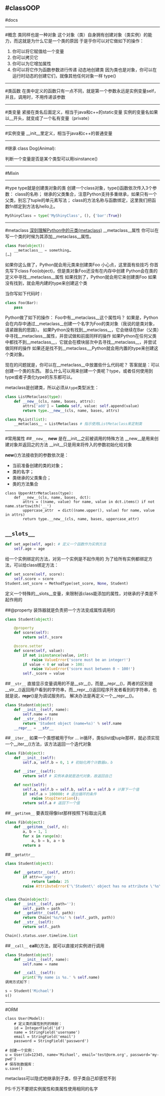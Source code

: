 #classOOP
---
#docs

---
#概念
类同样也是一种对象
这个对象（类）自身拥有创建对象（类实例）的能力，而这就是为什么它是一个类的原因
于是乎你可以对它做如下的操作：
1)   你可以将它赋值给一个变量
2)   你可以拷贝它
3)   你可以为它增加属性
4)   你可以将它作为函数参数进行传递
动态地创建类
因为类也是对象，你可以在运行时动态的创建它们，就像其他任何对象一样
type()

---
#类函数
在类中定义的函数只有一点不同，就是第一个参数永远是实例变量self，并且，调用时，不用传递该参数


---
#类变量
    紧接在类名后面定义，相当于java和c++的static变量
    实例的变量名如果以__开头，就变成了一个私有变量（private）


---
#实例变量
    __init__里定义，相当于java和c++的普通变量


---
#继承
class Dog(Animal):

判断一个变量是否是某个类型可以用isinstance()


---
#Mixin


---
#type
type就是创建类对象的类
创建一个class对象，type()函数依次传入3个参数：
class的名称；
继承的父类集合，注意Python支持多重继承，如果只有一个父类，别忘了tuple的单元素写法；
class的方法名称与函数绑定，这里我们把函数fn绑定到方法名hello上。
```python
MyShinyClass = type('MyShinyClass', (), {'bar':True})  
```

----
#metaclass
[深刻理解Python中的元类(metaclass)](http://blog.jobbole.com/21351/)
__metaclass__属性
你可以在写一个类的时候为其添加__metaclass__属性。
```python
class Foo(object):
    __metaclass__ = something…
[…]
```
如果你这么做了，Python就会用元类来创建类Foo
    小心点，这里面有些技巧
    你首先写下class Foo(object)，但是类对象Foo还没有在内存中创建
Python会在类的定义中寻找__metaclass__属性
    如果找到了，Python就会用它来创建类Foo
    如果没有找到，就会用内建的type来创建这个类

当你写如下代码时 :
```python
class Foo(Bar):
    pass
```
Python做了如下的操作：
Foo中有__metaclass__这个属性吗？
    如果是，Python会在内存中通过__metaclass__创建一个名字为Foo的类对象（我说的是类对象，请紧跟我的思路）。
    如果Python没有找到__metaclass__，它会继续在Bar（父类）中寻找__metaclass__属性，并尝试做和前面同样的操作
    如果Python在任何父类中都找不到__metaclass__，它就会在模块层次中去寻找__metaclass__，并尝试做同样的操作
    如果还是找不到__metaclass__,Python就会用内置的type来创建这个类对象。

现在的问题就是，你可以在__metaclass__中放置些什么代码呢？
答案就是：可以创建一个类的东西。
那么什么可以用来创建一个类呢？type，或者任何使用到type或者子类化type的东东都可以。

metaclass是创建类，所以必须从`type`类型派生：
```python
class ListMetaclass(type):
    def __new__(cls, name, bases, attrs):
        attrs['add'] = lambda self, value: self.append(value)
        return type.__new__(cls, name, bases, attrs)

class MyList(list):
    __metaclass__ = ListMetaclass # 指示使用ListMetaclass来定制类

```



---
#常用属性
##`__new__`
    __new__ 是在__init__之前被调用的特殊方法
    __new__是用来创建对象并返回之的方法
    __init__只是用来将传入的参数初始化给对象

__new__()方法接收到的参数依次是：
* 当前准备创建的类的对象；
* 类的名字；
* 类继承的父类集合；
* 类的方法集合

```
class UpperAttrMetaclass(type):
    def __new__(cls, name, bases, dct):
        attrs = ((name, value) for name, value in dct.items() if not name.startswith('__')
        uppercase_attr  = dict((name.upper(), value) for name, value in attrs)
        return type.__new__(cls, name, bases, uppercase_attr)

```

## `__slots__`
```python
def set_age(self, age): # 定义一个函数作为实例方法
    self.age = age
```

给一个实例绑定的方法，对另一个实例是不起作用的
为了给所有实例都绑定方法，可以给class绑定方法：
```python
def set_score(self, score):
    self.score = score
Student.set_score = MethodType(set_score, None, Student)
```
定义一个特殊的__slots__变量，来限制该class能添加的属性，对继承的子类是不起作用的

##@property
装饰器就是负责把一个方法变成属性调用的
```python
class Student(object):

    @property
    def score(self):
        return self._score

    @score.setter
    def score(self, value):
        if not isinstance(value, int):
            raise ValueError('score must be an integer!')
        if value < 0 or value > 100:
            raise ValueError('score must between 0 ~ 100!')
        self._score = value
```


##`__str__`
直接显示变量调用的不是__str__()，而是__repr__()，两者的区别是__str__()返回用户看到的字符串，而__repr__()返回程序开发者看到的字符串，也就是说，__repr__()是为调试服务的。
解决办法是再定义一个__repr__()。
```python
class Student(object):
    def __init__(self, name):
        self.name = name
    def __str__(self):
        return 'Student object (name=%s)' % self.name
    __repr__ = __str__
```

##`__iter__`
如果一个类想被用于for ... in循环，类似list或tuple那样，就必须实现一个__iter__()方法，该方法返回一个迭代对象
```python
class Fib(object):
    def __init__(self):
        self.a, self.b = 0, 1 # 初始化两个计数器a，b

    def __iter__(self):
        return self # 实例本身就是迭代对象，故返回自己

    def next(self):
        self.a, self.b = self.b, self.a + self.b # 计算下一个值
        if self.a > 100000: # 退出循环的条件
            raise StopIteration();
        return self.a # 返回下一个值
```

##`__getitem__`
要表现得像list那样按照下标取出元素
```python
class Fib(object):
    def __getitem__(self, n):
        a, b = 1, 1
        for x in range(n):
            a, b = b, a + b
        return a
```

##`__getattr__`
```python
class Student(object):

    def __getattr__(self, attr):
        if attr=='age':
            return lambda: 25
        raise AttributeError('\'Student\' object has no attribute \'%s\'' % attr)


class Chain(object):
    def __init__(self, path=''):
        self._path = path
    def __getattr__(self, path):
        return Chain('%s/%s' % (self._path, path))
    def __str__(self):
        return self._path

Chain().status.user.timeline.list
```

##`__call__`
__call__()方法，就可以直接对实例进行调用
```python
class Student(object):
    def __init__(self, name):
        self.name = name

    def __call__(self):
        print('My name is %s.' % self.name)
调用方式如下：

s = Student('Michael')
s()
```



---
#ORM
```
class User(Model):
    # 定义类的属性到列的映射：
    id = IntegerField('id')
    name = StringField('username')
    email = StringField('email')
    password = StringField('password')

# 创建一个实例：
u = User(id=12345, name='Michael', email='test@orm.org', password='my-pwd')
# 保存到数据库：
u.save()
```
metaclass可以隐式地继承到子类，但子类自己却感觉不到

PS:千万不要把实例属性和类属性使用相同的名字
